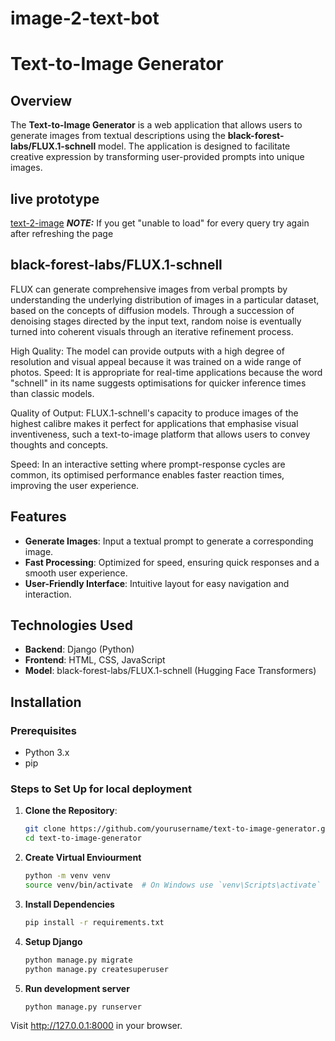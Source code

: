 # image-2-text-bot

# Text-to-Image Generator

## Overview

The **Text-to-Image Generator** is a web application that allows users to generate images from textual descriptions using the **black-forest-labs/FLUX.1-schnell** model. The application is designed to facilitate creative expression by transforming user-provided prompts into unique images.

## live prototype
   [text-2-image](https://image-2-text-bot.vercel.app/)
   **_NOTE:_** If you get "unable to load" for every query try again after refreshing the page

## black-forest-labs/FLUX.1-schnell
   FLUX can generate comprehensive images from verbal prompts by understanding the underlying distribution of images in a particular dataset, based on the 
   concepts of diffusion models. Through a succession of denoising stages directed by the input text, random noise is eventually turned into coherent visuals 
   through an iterative refinement process.

   High Quality: The model can provide outputs with a high degree of resolution and visual appeal because it was trained on a wide range of photos.
   Speed: It is appropriate for real-time applications because the word "schnell" in its name suggests optimisations for quicker inference times than classic 
   models.

   Quality of Output: FLUX.1-schnell's capacity to produce images of the highest calibre makes it perfect for applications that emphasise visual inventiveness, 
   such a text-to-image platform that allows users to convey thoughts and concepts.

   Speed: In an interactive setting where prompt-response cycles are common, its optimised performance enables faster reaction times, improving the user 
   experience.


## Features

- **Generate Images**: Input a textual prompt to generate a corresponding image.
- **Fast Processing**: Optimized for speed, ensuring quick responses and a smooth user experience.
- **User-Friendly Interface**: Intuitive layout for easy navigation and interaction.

## Technologies Used

- **Backend**: Django (Python)
- **Frontend**: HTML, CSS, JavaScript
- **Model**: black-forest-labs/FLUX.1-schnell (Hugging Face Transformers)

## Installation

### Prerequisites

- Python 3.x
- pip

### Steps to Set Up for local deployment

1. **Clone the Repository**:
   ```bash
   git clone https://github.com/yourusername/text-to-image-generator.git
   cd text-to-image-generator
2. **Create Virtual Enviourment**
   ```bash
   python -m venv venv
   source venv/bin/activate  # On Windows use `venv\Scripts\activate`
3. **Install Dependencies**
   ```bash
   pip install -r requirements.txt
4. **Setup Django**
   ```bash
   python manage.py migrate
   python manage.py createsuperuser
5. **Run development server**
   ```bash
   python manage.py runserver


Visit http://127.0.0.1:8000 in your browser.

